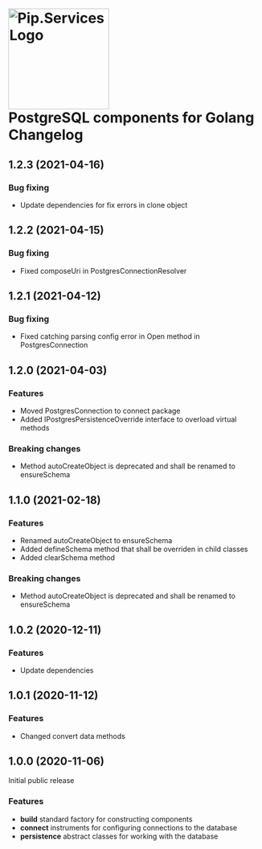 # <img src="https://uploads-ssl.webflow.com/5ea5d3315186cf5ec60c3ee4/5edf1c94ce4c859f2b188094_logo.svg" alt="Pip.Services Logo" width="200"> <br/> PostgreSQL components for Golang Changelog

## <a name="1.2.3"></a> 1.2.3 (2021-04-16) 

### Bug fixing
* Update dependencies for fix errors in clone object

## <a name="1.2.2"></a> 1.2.2 (2021-04-15) 

### Bug fixing
* Fixed  composeUri in PostgresConnectionResolver

## <a name="1.2.1"></a> 1.2.1 (2021-04-12) 

### Bug fixing
* Fixed catching parsing config error in Open method in PostgresConnection

## <a name="1.2.0"></a> 1.2.0 (2021-04-03) 

### Features
* Moved PostgresConnection to connect package
* Added IPostgresPersistenceOverride interface to overload virtual methods

### Breaking changes
* Method autoCreateObject is deprecated and shall be renamed to ensureSchema

## <a name="1.1.0"></a> 1.1.0 (2021-02-18) 

### Features
* Renamed autoCreateObject to ensureSchema
* Added defineSchema method that shall be overriden in child classes
* Added clearSchema method

### Breaking changes
* Method autoCreateObject is deprecated and shall be renamed to ensureSchema

## <a name="1.0.2"></a> 1.0.2 (2020-12-11) 

### Features
* Update dependencies

## <a name="1.0.1"></a> 1.0.1 (2020-11-12) 

### Features
* Changed convert data methods

## <a name="1.0.0"></a> 1.0.0 (2020-11-06) 

Initial public release

### Features
* **build** standard factory for constructing components
* **connect** instruments for configuring connections to the database
* **persistence** abstract classes for working with the database

